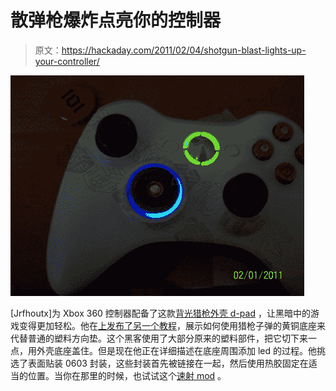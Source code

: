 # 散弹枪爆炸点亮你的控制器

> 原文：<https://hackaday.com/2011/02/04/shotgun-blast-lights-up-your-controller/>

![](img/4a21fe90c92e4dd2af0541dd7c0b54f9.png "backlit-shotgun-shell-xbox-controller")

[Jrfhoutx]为 Xbox 360 控制器配备了这款[背光猎枪外壳 d-pad](http://www.acidmods.com/forum/index.php/topic,38610.0.html) ，让黑暗中的游戏变得更加轻松。他在[上发布了另一个教程](http://www.acidmods.com/forum/index.php?PHPSESSID=fa243b05e2abb9e8edc02ff58887caa5&/topic,35905.0.html)，展示如何使用猎枪子弹的黄铜底座来代替普通的塑料方向垫。这个黑客使用了大部分原来的塑料部件，把它切下来一点，用外壳底座盖住。但是现在他正在详细描述在底座周围添加 led 的过程。他挑选了表面贴装 0603 封装，这些封装首先被链接在一起，然后使用热胶固定在适当的位置。当你在那里的时候，也试试这个[速射 mod](http://hackaday.com/2008/07/28/simple-xbox-360-rapid-fire-mod/) 。